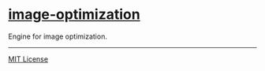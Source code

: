 # [image-optimization](https://github.com/Vivendum/image-optimization#readme)
Engine for image optimization.

---

[MIT License](LICENSE)